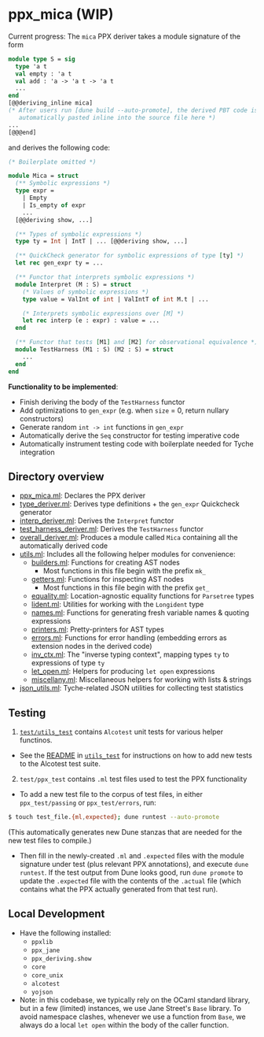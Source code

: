 # ppx_mica (WIP)

Current progress:
The `mica` PPX deriver takes a module signature of the form 
```ocaml
module type S = sig
  type 'a t 
  val empty : 'a t
  val add : 'a -> 'a t -> 'a t
  ...
end
[@@deriving_inline mica] 
(* After users run [dune build --auto-promote], the derived PBT code is 
   automatically pasted inline into the source file here *)
...
[@@@end]
```
and derives the following code:
```ocaml 
(* Boilerplate omitted *)

module Mica = struct 
  (** Symbolic expressions *)
  type expr =
    | Empty
    | Is_empty of expr
    ...
  [@@deriving show, ...]

  (** Types of symbolic expressions *)
  type ty = Int | IntT | ... [@@deriving show, ...]

  (** QuickCheck generator for symbolic expressions of type [ty] *)
  let rec gen_expr ty = ...

  (** Functor that interprets symbolic expressions *)
  module Interpret (M : S) = struct   
    (* Values of symbolic expressions *)
    type value = ValInt of int | ValIntT of int M.t | ...

    (* Interprets symbolic expressions over [M] *)
    let rec interp (e : expr) : value = ...
  end 

  (** Functor that tests [M1] and [M2] for observational equivalence *)
  module TestHarness (M1 : S) (M2 : S) = struct 
    ...
  end
end
```

**Functionality to be implemented**:
- Finish deriving the body of the `TestHarness` functor
- Add optimizations to `gen_expr` (e.g. when `size` = 0, return nullary constructors)
- Generate random `int -> int` functions in `gen_expr` 
- Automatically derive the `Seq` constructor for testing imperative code
- Automatically instrument testing code with boilerplate needed for Tyche integration

## Directory overview
- [ppx_mica.ml](./lib/ppx_mica.ml): Declares the PPX deriver
- [type_deriver.ml](./lib/type_deriver.ml): Derives type definitions + the `gen_expr` Quickcheck generator
- [interp_deriver.ml](./lib/interp_deriver.ml): Derives the `Interpret` functor
- [test_harness_deriver.ml](./lib/test_harness_deriver.ml): Derives the `TestHarness` functor
- [overall_deriver.ml](./lib/overall_deriver.ml): Produces a module called `Mica` containing all the automatically derived code
- [utils.ml](./lib/utils.ml): Includes all the following helper modules for convenience:
  - [builders.ml](./lib/builders.ml): Functions for creating AST nodes
    - Most functions in this file begin with the prefix `mk_` 
  - [getters.ml](./lib/getters.ml): Functions for inspecting AST nodes
    - Most functions in this file begin with the prefix `get_`
  - [equality.ml](./lib/equality.ml): Location-agnostic equality functions for `Parsetree` types 
  - [lident.ml](./lib/lident.ml): Utilities for working with the `Longident` type
  - [names.ml](./lib/names.ml): Functions for generating fresh variable names & quoting expressions
  - [printers.ml](./lib/printers.ml): Pretty-printers for AST types
  - [errors.ml](./lib/errors.ml): Functions for error handling (embedding errors as extension nodes in the derived code)
  - [inv_ctx.ml](./lib/inv_ctx.ml): The "inverse typing context", mapping types `ty` to expressions of type `ty`
  - [let_open.ml](./lib/let_open.ml): Helpers for producing `let open` expressions
  - [miscellany.ml](./lib/miscellany.ml): Miscellaneous helpers for working with lists & strings
- [json_utils.ml](./lib/json_utils.ml): Tyche-related JSON utilities for collecting test statistics


## Testing 
1. [`test/utils_test`](./test/utils_test/) contains `Alcotest` unit tests for various helper functinos.
- See the [README](./test/utils_test/README.md) in [`utils_test`](./test/utils_test/) for instructions
on how to add new tests to the Alcotest test suite.
2. `test/ppx_test` contains `.ml` test files used to test the PPX functionality
- To add a new test file to the corpus of test files, in either `ppx_test/passing` 
or `ppx_test/errors`, run:
```bash
$ touch test_file.{ml,expected}; dune runtest --auto-promote
```
(This automatically generates new Dune stanzas that are needed for 
the new test files to compile.)
- Then fill in the newly-created `.ml` and `.expected` files with the 
module signature under test (plus relevant PPX annotations), 
and execute `dune runtest`. If the test output from Dune looks good, 
run `dune promote` to update the `.expected` file with the contents 
of the `.actual` file (which contains what the PPX actually generated from that test run). 

## Local Development
- Have the following installed:
  - `ppxlib`
  - `ppx_jane`
  - `ppx_deriving.show`
  - `core`
  - `core_unix`
  - `alcotest`
  - `yojson`
- Note: in this codebase, we typically rely on the OCaml standard library, 
  but in a few (limited) instances, we use Jane Street's `Base` library. 
  To avoid namespace clashes, whenever we use a function from `Base`, 
  we always do a local `let open` within the body of the caller function.


